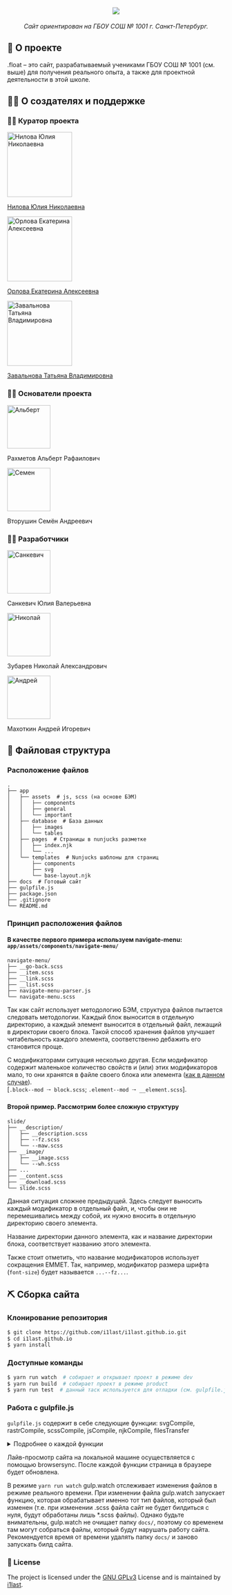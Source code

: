 <h1 align="center"><img src="./.github/assets/logo-text.svg"></h1>
<p align="center">
  <i align="center">
    Сайт ориентирован на ГБОУ СОШ № 1001 г. Санкт-Петербург.
  </i>
</p>


<h2>👀 О проекте</h2>
<p>
  .float – это сайт, разрабатываемый учениками ГБОУ СОШ № 1001 (см. выше)
  для получения реального опыта, а также для проектной
  деятельности в этой школе.
</p>

<h2>🙋‍♂️ О создателях и поддержке</h2>
<h3>🧙‍♂️ Куратор проекта</h3>
<div>
  <a href="http://www.kirov.spb.ru/sc/1001/index.php?option=com_contact&task=view&contact_id=7&Itemid=30">
    <img src="./.github/assets/supervisor-yn.jpg" title="Нилова Юлия Николаевна" height="150">
  </a>
  <p>
    <a href="http://www.kirov.spb.ru/sc/1001/index.php?option=com_contact&task=view&contact_id=7&Itemid=30">
      Нилова Юлия Николаевна
    </a>
  </p>
</div>
<div>
  <a href="http://www.kirov.spb.ru/sc/1001/index.php?option=com_contact&task=view&contact_id=60&Itemid=31">
    <img src="./.github/assets/supervisor-ea.jpg" title="Орлова Екатерина Алексеевна" height="150">
  </a>
  <p>
    <a href="http://www.kirov.spb.ru/sc/1001/index.php?option=com_contact&task=view&contact_id=7&Itemid=30">
      Орлова Екатерина Алексеевна
    </a>
  </p>
</div>
<div>
  <a href="http://www.kirov.spb.ru/sc/1001/index.php?option=com_contact&task=view&contact_id=117&Itemid=30">
    <img src="./.github/assets/supervisor-tv.jpg" title="Завальнова Татьяна Владимировна" height="150">
  </a>
  <p>
    <a href="http://www.kirov.spb.ru/sc/1001/index.php?option=com_contact&task=view&contact_id=7&Itemid=30">
     Завальнова Татьяна Владимировна 
    </a>
  </p>
</div>


<h3>🧑‍🦽 Основатели проекта</h3>
<div>
  <a href="https://github.com/i1last">
    <img src="https://avatars.githubusercontent.com/u/90155905?v=4" title="Альберт" width="100" height="100">
  </a>
  <p>Рахметов Альберт Рафаилович</p>
</div>
<div>
  <a href="https://github.com/Semvt">
    <img src="https://avatars.githubusercontent.com/u/93983380?v=4" title="Семен" width="100" height="100">
  </a>
  <p>Вторушин Семён Андреевич</p>
</div>


<h3>👨‍🦯 Разработчики</h3>
<div>
  <a href="#!">
    <img src="https://img.freepik.com/premium-photo/happy-cute-tabby-grey-cat-jumping-on-isolated-solid-background_516484-1242.jpg" title="Санкевич" width="100" height="100">
  </a>
  <p>Санкевич Юлия Валерьевна</p>
</div>
<div>
  <a href="https://github.com/GAY-SLAVE">
    <img src="https://avatars.githubusercontent.com/u/134802217?v=4" title="Николай" width="100" height="100">
  </a>
  <p>Зубарев Николай Александрович</p>
</div>
<div>
  <a href="https://github.com/andrix7777777">
    <img src="https://avatars.githubusercontent.com/u/71929141?v=4" title="Андрей" width="100" height="100">
  </a>
  <p>Махоткин Андрей Игоревич</p>
</div>

<h2>📂 Файловая структура</h2>
<h3>Расположение файлов</h3>

```
.
├── app
│   ├── assets  # js, scss (на основе БЭМ)
│   │   ├── components
│   │   ├── general
│   │   └── important
│   ├── database  # База данных
│   │   ├── images
│   │   └── tables
│   ├── pages  # Страницы в nunjucks разметке
│   │   ├── index.njk
│   │   └── ...
│   └── templates  # Nunjucks шаблоны для страниц
│       ├── components
│       ├── svg
│       └── base-layout.njk
├── docs  # Готовый сайт
├── gulpfile.js
├── package.json
├── .gitignore
└── README.md
```

<h3>Принцип расположения файлов</h3>
<h4>В качестве первого примера используем navigate-menu: <code>app/assets/components/navigate-menu/</code></h4>

```
navigate-menu/
├── __go-back.scss
├── __item.scss
├── __link.scss
├── __list.scss
├── navigate-menu-parser.js
└── navigate-menu.scss
```
<p>
  Так как сайт использует методологию БЭМ, структура файлов
  пытается следовать методологии. Каждый блок выносится в
  отдельную директорию, а каждый элемент выносится в отдельный
  файл, лежащий в директории своего блока. Такой способ хранения
  файлов улучшает читабельность каждого элемента, соответственно
  дебажить его становится проще.
</p>
<p>
  С модификаторами ситуация несколько другая. Если модификатор
  содержит маленькое количество свойств и (или) этих модификаторов
  мало, то они хранятся в файле своего блока или элемента
  (<a href="./app/assets/components/navigate-menu/navigate-menu.scss">как в данном случае</a>).
  <br>
  [<code>.block--mod &#129042; block.scss</code>;
  <code>.element--mod &#129042; __element.scss</code>].
</p>

<h4>Второй пример. Рассмотрим более сложную структуру</h4>

```
slide/
├── __description/
│   ├── __description.scss
│   ├── --fz.scss
│   └── --maw.scss
├── __image/
│   ├── __image.scss
│   └── --wh.scss
├── ...
├── __content.scss
├── __download.scss
└── slide.scss
```
<p>
  Данная ситуация сложнее предыдущей. Здесь следует выносить
  каждый модификатор в отдельный файл, и, чтобы они не
  перемешивались между собой, их нужно вносить в отдельную
  директорию своего элемента.
</p>
<p>
  Название директории данного элемента, как и название
  директории блока, соответствует названию этого элемента.
</p>
<p>
  Также стоит отметить, что название модификаторов использует
  сокращения EMMET. Так, например, модификатор размера шрифта
  (<code>font-size</code>) будет называется <code>...--fz...</code>.
</p>

<h2>⛏️ Сборка сайта</h2>
<h3>Клонирование репозитория</h3>

```sh
$ git clone https://github.com/i1last/i1last.github.io.git
$ cd i1last.github.io
$ yarn install
```

<h3>Доступные команды</h3>

```sh
$ yarn run watch  # собирает и открывает проект в режиме dev
$ yarn run build  # собирает проект в режиме product
$ yarn run test  # данный таск используется для отладки (см. gulpfile.js)
```
<h3>Работа с gulpfile.js</h3>
<p>
  <code>gulpfile.js</code> содержит в себе следующие функции:
  svgCompile, rastrCompile, scssCompile, jsCompile,
  njkCompile, filesTransfer
</p>
<details><summary>Подробнее о каждой функции</summary>
    <ol>
    <li><code>svgCompile</code> &#8211; берет все *.svg из <code>app/database/pages/**</code>, сжимает, и возвращает в <code>docs/database/pages/</code> (директории-родители сохраняются).</li>
    <li><code>rastrCompile</code> &#8211; берет все файлы (*.*) из <code>app/database/images/**</code>, сжимает, и возвращает в <code>docs/database/images/</code> (директории-родители сохраняются).</li>
    <li><code>scssCompile</code> &#8211; в первую очередь берет все *.scss из <code>app/assets/important/*</code>, а после остальные из <code>app/assets/**</code>, компилирует и возвращает файлом <code>main.min.css</code> вместе с sourcemap в <code>docs/assets/css/</code></li>
    <li><code>jsCompile</code> &#8211; берет все *.js из <code>app/assets/**</code>, преобразовывает (без конкатенации в один файл) и возвращает их в <code>docs/assets/js/</code> (директории-родители НЕ сохраняются). Каждый файл возвращается вместе со своим sourcemap.</li>
    <li><code>njkCompile</code> &#8211; берет все *.njk из <code>app/pages/**</code>, преобразовывает и возвращает их в <code>docs/</code> (директории-родители сохраняются).</li>
    <li><code>filesTransfer</code> &#8211; берет все файлы из <code>app/pages/**</code> и <code>app/database*/**</code> (кроме *.njk, *.js и *.scss) и возвращает их в <code>docs/</code> (директории-родители сохраняются).</li>
    </ol>
</details>
<p>
  Лайв-просмотр сайта на локальной машине осуществляется с
  помощью browsersync. После каждой функции страница в
  браузере будет обновлена.
</p>
<p>
  В режиме <code>yarn run watch</code> gulp.watch отслеживает
  изменения файлов в режиме реального времени. При изменении
  файла gulp.watch запускает функцию, которая обрабатывает
  именно тот тип файлов, который был изменен (т.е. при изменении
  .scss файла сайт не будет билдиться с нуля, будут обработаны
  лишь *.scss файлы). Однако будьте внимательны, gulp.watch
  не очищает папку <code>docs/</code>, поэтому со временем там
  могут собраться файлы, который будут нарушать работу сайта.
  Рекомендуется время от времени удалять папку <code>docs/</code>
  и заново запускать билд сайта.

</p>
<h3>📃 License</h3>
<p>
  The project is licensed under the
  <a href="https://github.com/i1last/i1last.github.io/blob/main/LICENSE">GNU GPLv3</a>
  License and is maintained by
  <a href="https://github.com/i1last">i1last</a>.
</p>
